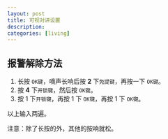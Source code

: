 ```yaml
---
layout: post
title: 可视对讲设置
description: 
categories: [living]
---
```


## 报警解除方法

1. 长按 `OK键`，嘀声长响后按 **2** 下`免提键`，再按一下 `OK键`。
2. 按 **4** 下`开锁键`，然后按 `OK键`。
3. 按 1 下`开锁键`，再按 1 下 `OK键`，再按 1 下 `OK键`。

以上输入两遍。

注意：除了长按的外，其他的按响就松。












